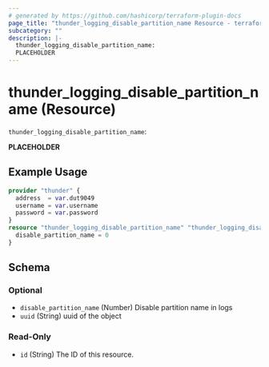 ```yaml
---
# generated by https://github.com/hashicorp/terraform-plugin-docs
page_title: "thunder_logging_disable_partition_name Resource - terraform-provider-thunder"
subcategory: ""
description: |-
  thunder_logging_disable_partition_name:
  PLACEHOLDER
---
```


# thunder_logging_disable_partition_name (Resource)

`thunder_logging_disable_partition_name`: 

__PLACEHOLDER__

## Example Usage

```terraform
provider "thunder" {
  address  = var.dut9049
  username = var.username
  password = var.password
}
resource "thunder_logging_disable_partition_name" "thunder_logging_disable_partition_name" {
  disable_partition_name = 0
}
```

<!-- schema generated by tfplugindocs -->
## Schema

### Optional

- `disable_partition_name` (Number) Disable partition name in logs
- `uuid` (String) uuid of the object

### Read-Only

- `id` (String) The ID of this resource.


